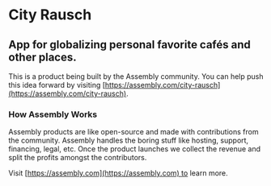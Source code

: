 # City Rausch

## App for globalizing personal favorite cafés and other places.

This is a product being built by the Assembly community. You can help push this idea forward by visiting [https://assembly.com/city-rausch](https://assembly.com/city-rausch).

### How Assembly Works

Assembly products are like open-source and made with contributions from the community. Assembly handles the boring stuff like hosting, support, financing, legal, etc. Once the product launches we collect the revenue and split the profits amongst the contributors.

Visit [https://assembly.com](https://assembly.com) to learn more.
